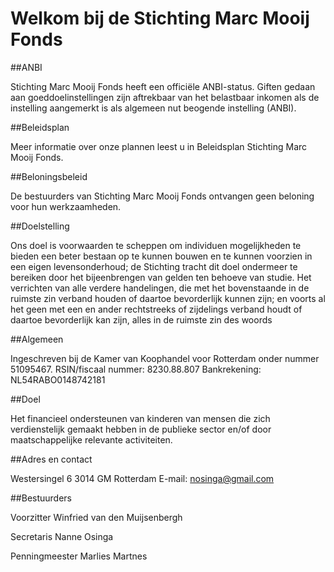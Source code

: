 # Welkom bij de Stichting Marc Mooij Fonds

##ANBI

Stichting Marc Mooij Fonds heeft een officiële ANBI-status. Giften gedaan aan goeddoelinstellingen zijn aftrekbaar van het belastbaar inkomen als de instelling aangemerkt is als algemeen nut beogende instelling (ANBI).

##Beleidsplan

Meer informatie over onze plannen leest u in Beleidsplan Stichting Marc Mooij Fonds.

##Beloningsbeleid

De bestuurders van Stichting Marc Mooij Fonds ontvangen geen beloning voor hun werkzaamheden.

##Doelstelling

Ons doel is voorwaarden te scheppen om individuen mogelijkheden te bieden een beter bestaan op te kunnen bouwen en te kunnen voorzien in een eigen levensonderhoud; de Stichting tracht dit doel ondermeer te bereiken door het bijeenbrengen van gelden ten behoeve van studie. Het verrichten van alle verdere handelingen, die met het bovenstaande in de ruimste zin verband houden of daartoe bevorderlijk kunnen zijn; en voorts al het geen met een en ander rechtstreeks of zijdelings verband houdt of daartoe bevorderlijk kan zijn, alles in de ruimste zin des woords

##Algemeen

Ingeschreven bij de Kamer van Koophandel voor Rotterdam onder nummer 51095467.
RSIN/fiscaal nummer: 8230.88.807
Bankrekening: NL54RABO0148742181

##Doel

Het financieel ondersteunen van kinderen van mensen die zich verdienstelijk gemaakt hebben in de publieke sector en/of door maatschappelijke relevante activiteiten.


##Adres en contact

Westersingel 6
3014 GM Rotterdam
E-mail: nosinga@gmail.com

##Bestuurders

Voorzitter
Winfried van den Muijsenbergh

Secretaris
Nanne Osinga

Penningmeester
Marlies Martnes